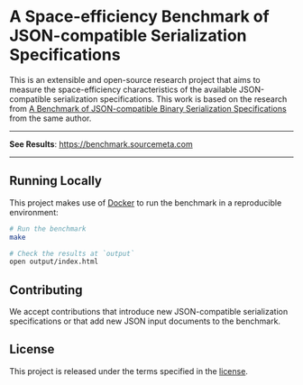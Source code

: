 A Space-efficiency Benchmark of JSON-compatible Serialization Specifications
============================================================================

This is an extensible and open-source research project that aims to measure the
space-efficiency characteristics of the available JSON-compatible serialization
specifications. This work is based on the research from [A Benchmark of
JSON-compatible Binary Serialization
Specifications](https://arxiv.org/abs/2201.03051) from the same author.

***

**See Results**: https://benchmark.sourcemeta.com

***

Running Locally
---------------

This project makes use of [Docker](https://www.docker.com) to run the benchmark
in a reproducible environment:

```sh
# Run the benchmark
make

# Check the results at `output`
open output/index.html
```

Contributing
------------

We accept contributions that introduce new JSON-compatible serialization
specifications or that add new JSON input documents to the benchmark.

License
-------

This project is released under the terms specified in the
[license](https://github.com/sourcemeta/json-size-benchmark/blob/master/LICENSE).
